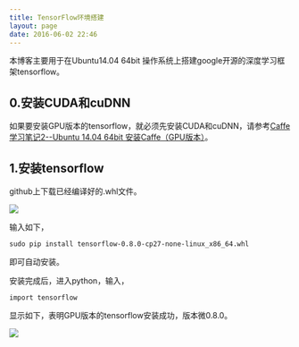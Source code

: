 ```yaml
---
title: TensorFlow环境搭建
layout: page
date: 2016-06-02 22:46
---
```


本博客主要用于在Ubuntu14.04 64bit 操作系统上搭建google开源的深度学习框架tensorflow。

## 0.安装CUDA和cuDNN ##

如果要安装GPU版本的tensorflow，就必须先安装CUDA和cuDNN，请参考[Caffe学习笔记2--Ubuntu 14.04 64bit 安装Caffe（GPU版本）](http://www.cnblogs.com/zhbzz2007/p/5499180.html)。

## 1.安装tensorflow ##

github上下载已经编译好的.whl文件。

![](http://images2015.cnblogs.com/blog/668850/201605/668850-20160528220012022-1342690038.png)

输入如下，

    sudo pip install tensorflow-0.8.0-cp27-none-linux_x86_64.whl

即可自动安装。

安装完成后，进入python，输入，

    import tensorflow

显示如下，表明GPU版本的tensorflow安装成功，版本微0.8.0。

![](http://images2015.cnblogs.com/blog/668850/201605/668850-20160528220441006-1023444395.png)
